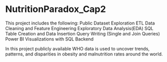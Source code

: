 # NutritionParadox_Cap2
This project includes the following:
  Public Dataset Exploration
  ETL
  Data Cleaning and Feature Engineering
  Exploratory Data Analysis(EDA)
  SQL Table Creation and Data Insertion
  Query Writing (Single and Join Queries)
  Power BI Visualizations with SQL Backend 

In this project publicly available WHO data is used to uncover trends, patterns, and disparities in obesity and malnutrition rates around the world.
